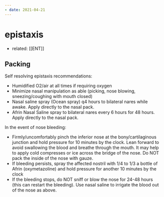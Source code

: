 ```yaml
---
- date: 2021-04-21
---
```


# epistaxis

- related: [[ENT]]

## Packing

Self resolving epistaxis recommendations:

- Humidified O2/air at all times if requiring oxygen
- Minimize nasal manipulation as able (picking, nose blowing, sneezing/coughing with mouth closed)
- Nasal saline spray (Ocean spray) q4 hours to bilateral nares while awake. Apply directly to the nasal pack.
- Afrin Nasal Saline spray to bilateral nares every 6 hours for 48 hours. Apply directly to the nasal pack.

In the event of nose bleeding:

- Firmly/uncomfortably pinch the inferior nose at the bony/cartilaginous junction and hold pressure for 10 minutes by the clock.  Lean forward to avoid swallowing the blood and breathe through the mouth. It may help to apply cold compresses or ice across the bridge of the nose. Do NOT pack the inside of the nose with gauze.
- If bleeding persists, spray the affected nostril with 1/4 to 1/3 a bottle of Afrin (oxymetazoline) and hold pressure for another 10 minutes by the clock
- If the bleeding stops, do NOT sniff or blow the nose for 24-48 hours (this can restart the bleeding).  Use nasal saline to irrigate the blood out of the nose as above.
